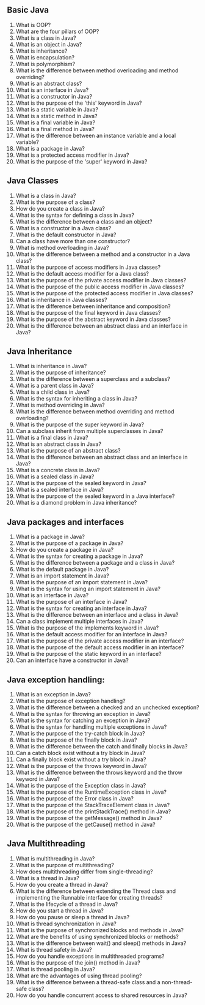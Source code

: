 ## Basic Java

1. What is OOP?
2. What are the four pillars of OOP?
3. What is a class in Java?
4. What is an object in Java?
5. What is inheritance?
6. What is encapsulation?
7. What is polymorphism?
8. What is the difference between method overloading and method overriding?
9. What is an abstract class?
10. What is an interface in Java?
11. What is a constructor in Java?
12. What is the purpose of the 'this' keyword in Java?
13. What is a static variable in Java?
14. What is a static method in Java?
15. What is a final variable in Java?
16. What is a final method in Java?
17. What is the difference between an instance variable and a local variable?
18. What is a package in Java?
19. What is a protected access modifier in Java?
20. What is the purpose of the 'super' keyword in Java?



## Java Classes

1. What is a class in Java?
2. What is the purpose of a class?
3. How do you create a class in Java?
4. What is the syntax for defining a class in Java?
5. What is the difference between a class and an object?
6. What is a constructor in a Java class?
7. What is the default constructor in Java?
8. Can a class have more than one constructor?
9. What is method overloading in Java?
10. What is the difference between a method and a constructor in a Java class?
11. What is the purpose of access modifiers in Java classes?
12. What is the default access modifier for a Java class?
13. What is the purpose of the private access modifier in Java classes?
14. What is the purpose of the public access modifier in Java classes?
15. What is the purpose of the protected access modifier in Java classes?
16. What is inheritance in Java classes?
17. What is the difference between inheritance and composition?
18. What is the purpose of the final keyword in Java classes?
19. What is the purpose of the abstract keyword in Java classes?
20. What is the difference between an abstract class and an interface in Java?


## Java Inheritance

1. What is inheritance in Java?
2. What is the purpose of inheritance?
3. What is the difference between a superclass and a subclass?
4. What is a parent class in Java?
5. What is a child class in Java?
6. What is the syntax for inheriting a class in Java?
7. What is method overriding in Java?
8. What is the difference between method overriding and method overloading?
9. What is the purpose of the super keyword in Java?
10. Can a subclass inherit from multiple superclasses in Java?
11. What is a final class in Java?
12. What is an abstract class in Java?
13. What is the purpose of an abstract class?
14. What is the difference between an abstract class and an interface in Java?
15. What is a concrete class in Java?
16. What is a sealed class in Java?
17. What is the purpose of the sealed keyword in Java?
18. What is a sealed interface in Java?
19. What is the purpose of the sealed keyword in a Java interface?
20. What is a diamond problem in Java inheritance?



## Java packages and interfaces

1. What is a package in Java?
2. What is the purpose of a package in Java?
3. How do you create a package in Java?
4. What is the syntax for creating a package in Java?
5. What is the difference between a package and a class in Java?
6. What is the default package in Java?
7. What is an import statement in Java?
8. What is the purpose of an import statement in Java?
9. What is the syntax for using an import statement in Java?
10. What is an interface in Java?
11. What is the purpose of an interface in Java?
12. What is the syntax for creating an interface in Java?
13. What is the difference between an interface and a class in Java?
14. Can a class implement multiple interfaces in Java?
15. What is the purpose of the implements keyword in Java?
16. What is the default access modifier for an interface in Java?
17. What is the purpose of the private access modifier in an interface?
18. What is the purpose of the default access modifier in an interface?
19. What is the purpose of the static keyword in an interface?
20. Can an interface have a constructor in Java?


## Java exception handling:

1. What is an exception in Java?
2. What is the purpose of exception handling?
3. What is the difference between a checked and an unchecked exception?
4. What is the syntax for throwing an exception in Java?
5. What is the syntax for catching an exception in Java?
6. What is the syntax for handling multiple exceptions in Java?
7. What is the purpose of the try-catch block in Java?
8. What is the purpose of the finally block in Java?
9. What is the difference between the catch and finally blocks in Java?
10. Can a catch block exist without a try block in Java?
11. Can a finally block exist without a try block in Java?
12. What is the purpose of the throws keyword in Java?
13. What is the difference between the throws keyword and the throw keyword in Java?
14. What is the purpose of the Exception class in Java?
15. What is the purpose of the RuntimeException class in Java?
16. What is the purpose of the Error class in Java?
17. What is the purpose of the StackTraceElement class in Java?
18. What is the purpose of the printStackTrace() method in Java?
19. What is the purpose of the getMessage() method in Java?
20. What is the purpose of the getCause() method in Java?

## Java Multithreading

1. What is multithreading in Java?
2. What is the purpose of multithreading?
3. How does multithreading differ from single-threading?
4. What is a thread in Java?
5. How do you create a thread in Java?
6. What is the difference between extending the Thread class and implementing the Runnable interface for creating threads?
7. What is the lifecycle of a thread in Java?
8. How do you start a thread in Java?
9. How do you pause or sleep a thread in Java?
10. What is thread synchronization in Java?
11. What is the purpose of synchronized blocks and methods in Java?
12. What are the benefits of using synchronized blocks or methods?
13. What is the difference between wait() and sleep() methods in Java?
14. What is thread safety in Java?
15. How do you handle exceptions in multithreaded programs?
16. What is the purpose of the join() method in Java?
17. What is thread pooling in Java?
18. What are the advantages of using thread pooling?
19. What is the difference between a thread-safe class and a non-thread-safe class?
20. How do you handle concurrent access to shared resources in Java?
